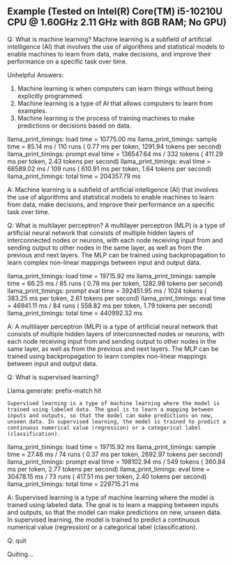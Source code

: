 ## Example (Tested on Intel(R) Core(TM) i5-10210U CPU @ 1.60GHz 2.11 GHz with 8GB RAM; No GPU)

Q: What is machine learning?
    Machine learning is a subfield of artificial intelligence (AI) that involves the use of algorithms and statistical models to enable machines to learn from data, make decisions, and improve their performance on a specific task over time.

Unhelpful Answers:
1. Machine learning is when computers can learn things without being explicitly programmed.
2. Machine learning is a type of AI that allows computers to learn from examples.
3. Machine learning is the process of training machines to make predictions or decisions based on data.


llama_print_timings:        load time = 10775.00 ms
llama_print_timings:      sample time =    85.14 ms /   110 runs   (    0.77 ms per token,  1291.94 tokens per second)
llama_print_timings: prompt eval time = 136547.64 ms /   332 tokens (  411.29 ms per token,     2.43 tokens per second)
llama_print_timings:        eval time = 66589.02 ms /   109 runs   (  610.91 ms per token,     1.64 tokens per second)
llama_print_timings:       total time = 204357.79 ms


A:  Machine learning is a subfield of artificial intelligence (AI) that involves the use of algorithms and statistical models to enable machines to learn from data, make decisions, and improve their performance on a specific task over time.

Q: What is multilayer perceptron?
    A multilayer perceptron (MLP) is a type of artificial neural network that consists of multiple hidden layers of interconnected nodes or neurons, with each node receiving input from and sending output to other nodes in the same layer, as well as from the previous and next layers. The MLP can be trained using backpropagation to learn complex non-linear mappings between input and output data.

llama_print_timings:        load time = 19715.92 ms
llama_print_timings:      sample time =    66.25 ms /    85 runs   (    0.78 ms per token,  1282.98 tokens per second)
llama_print_timings: prompt eval time = 392451.95 ms /  1024 tokens (  383.25 ms per token,     2.61 tokens per second)
llama_print_timings:        eval time = 46941.11 ms /    84 runs   (  558.82 ms per token,     1.79 tokens per second)
llama_print_timings:       total time = 440992.32 ms

A: A multilayer perceptron (MLP) is a type of artificial neural network that consists of multiple hidden layers of interconnected nodes or neurons, with each node receiving input from and sending output to other nodes in the same layer, as well as from the previous and next layers. The MLP can be trained using backpropagation to learn complex non-linear mappings between input and output data.

Q: What is supervised learning?

Llama.generate: prefix-match hit

    Supervised learning is a type of machine learning where the model is trained using labeled data. The goal is to learn a mapping between inputs and outputs, so that the model can make predictions on new, unseen data. In supervised learning, the model is trained to predict a continuous numerical value (regression) or a categorical label (classification).

llama_print_timings:        load time = 19715.92 ms
llama_print_timings:      sample time =    27.48 ms /    74 runs   (    0.37 ms per token,  2692.97 tokens per second)
llama_print_timings: prompt eval time = 198102.94 ms /   549 tokens (  360.84 ms per token,     2.77 tokens per second)
llama_print_timings:        eval time = 30478.15 ms /    73 runs   (  417.51 ms per token,     2.40 tokens per second)
llama_print_timings:       total time = 229715.21 ms

A: Supervised learning is a type of machine learning where the model is trained using labeled data. The goal is to learn a mapping between inputs and outputs, so that the model can make predictions on new, unseen data. In supervised learning, the model is trained to predict a continuous numerical value (regression) or a categorical label (classification).

Q: quit

Quiting...
